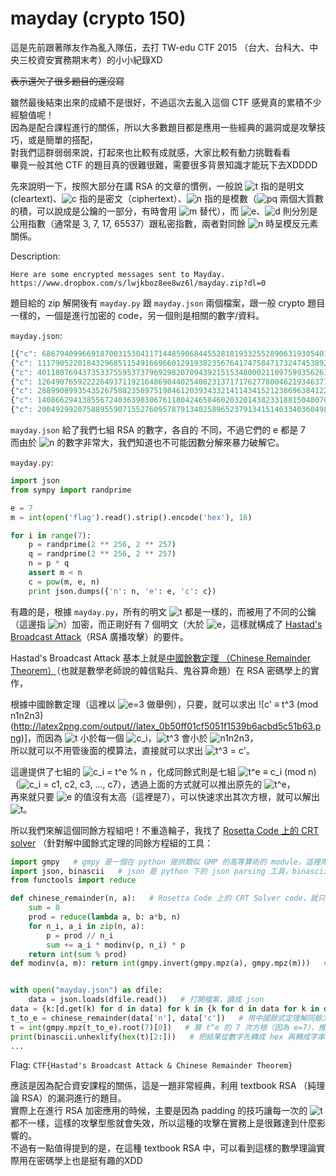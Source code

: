 # mayday (crypto 150)

這是先前跟著隊友作為亂入隊伍，去打 TW-edu CTF 2015 （台大、台科大、中央三校資安實務期末考）的小小紀錄XD

~~表示還欠了很多題目的還沒寫~~

雖然最後結束出來的成績不是很好，不過這次去亂入這個 CTF 感覺真的累積不少經驗值呢！<br>
因為是配合課程進行的關係，所以大多數題目都是應用一些經典的漏洞或是攻擊技巧，或是簡單的搭配，<br>
對我們這群弱弱來說，打起來也比較有成就感，大家比較有動力挑戰看看<br>
畢竟一般其他 CTF 的題目真的很難很難，需要很多背景知識才能玩下去XDDDD<br>

先來說明一下，按照大部分在講 RSA 的文章的慣例，一般說 ![t](http://latex2png.com/output//latex_9137fac0125df890a70326ee7d009c1b.png) 指的是明文 (cleartext)、![c](http://latex2png.com/output//latex_73de1ac8af38ebfcf7fc627715aeda46.png) 指的是密文（ciphertext）、![n](http://latex2png.com/output//latex_735f8af029197c52c5e525e478b29e95.png) 指的是模數（![pq](http://latex2png.com/output//latex_323ca6f1e3bbf948172ce6d3796dc298.png) 兩個大質數的積，可以說成是公鑰的一部分，有時會用 ![m](http://latex2png.com/output//latex_d5b89c297bbfc4f3b7b824eb83764922.png) 替代），而 ![e](http://latex2png.com/output//latex_5adf2318d23fdafcf4b8231ff28815f0.png)、![d](http://latex2png.com/output//latex_4ed1f7a6e493e01e42932e12ca94685c.png) 則分別是公用指數（通常是 3, 7, 17, 65537）跟私密指數，兩者對同餘 ![n](http://i.imgur.com/vkoE8Q7.png) 時呈模反元素關係。

Description:
```
Here are some encrypted messages sent to Mayday.
https://www.dropbox.com/s/lwjkboz8ee8wz6l/mayday.zip?dl=0
```

題目給的 zip 解開後有 `mayday.py` 跟 `mayday.json` 兩個檔案，跟一般 crypto 題目一樣的，一個是進行加密的 code，另一個則是相關的數字/資料。

`mayday.json`:
```javascript
[{"c": 6867940996691870031530411714485906844552818193325528906319305401428815108346680759433216763381096732182463314446219239703961679396462026276373332783945618, "e": 7, "n": 24810910852704603048663349011054669655631146433543459534796438815331335687309113943583212235150241971378068933151593149818684880078674098193758773603399061},
{"c": 1117905220184329685115491669660129193823567641747584717324745389247133369892051586020708442213591696394252275224109800066498394464330197218398972106358012, "e": 7, "n": 47127839105299361033791208737798899776781255381503030381686909082155757361019104103280620540716894699133142173100175132195577832323495741588275138089635573},
{"c": 40118076943735337559537379692982070943921515348000211097599356263330760075906748374129727526740438883695094503103029124366037118931371140019302082751801200, "e": 7, "n": 43134291711046821358455351358884087777021003839470296505990450581706219379356272391794220129036895199873385802547302584174011929423801149992868607229780347},
{"c": 12649076592222649371192164869044025408231371717627780046219346377852024544337050152652676577122342534868958091714335614555475487488062150879916823763757293, "e": 7, "n": 19300838921149221007298944887478599082800229045219271606272038103970656559943914197281654158587468730541828306489197866130025079021184391333521894567512679},
{"c": 28899089935435267588235897519846120393433214114341521238696384122507316899457327055029546972333281452563984838498862225380416594907544057513529315866966881, "e": 7, "n": 30754121488827635692971849599267749375077949182550303145729325375314926401905783830931628738658879320179944880074582359287457299694791345311565979620527051},
{"c": 14086629413855672403639830676118042465846020320143823318815048070368505684208141652603596234960968703217788472960409410744177258293358579948872603962777501, "e": 7, "n": 30430477983470426195631142659668071772256641205525929891985872996115858010744648779370983539942187689192406517498678966428105726004485493523914299389645977},
{"c": 20049299207588955907155276095787913402589652379134151403340360498371893119855957833576443856534037886298731701974026748277461327934437483689818240109850533, "e": 7, "n": 35489275126536805974281635942907480463916089663069129771420548612817920902692423639961709000309976531819984030335085090156962285880892504720123765878938153}]
```

`mayday.json` 給了我們七組 RSA 的數字，各自的  不同，不過它們的 e 都是 7<br>
而由於 ![n](http://latex2png.com/output//latex_735f8af029197c52c5e525e478b29e95.png) 的數字非常大，我們知道也不可能因數分解來暴力破解它。

`mayday.py`:
```python
import json
from sympy import randprime

e = 7
m = int(open('flag').read().strip().encode('hex'), 16)

for i in range(7):
    p = randprime(2 ** 256, 2 ** 257)
    q = randprime(2 ** 256, 2 ** 257)
    n = p * q
    assert m < n
    c = pow(m, e, n)
    print json.dumps({'n': n, 'e': e, 'c': c})
```

有趣的是，根據 `mayday.py`，所有的明文 ![t](http://latex2png.com/output//latex_9137fac0125df890a70326ee7d009c1b.png) 都是一樣的，而被用了不同的公鑰（這邊指 ![n](http://latex2png.com/output//latex_735f8af029197c52c5e525e478b29e95.png)）加密，而正剛好有 7 個明文（大於 ![e](http://latex2png.com/output//latex_5adf2318d23fdafcf4b8231ff28815f0.png)，這樣就構成了 [Hastad's Broadcast Attack](https://en.wikipedia.org/wiki/Coppersmith%27s_Attack#H.C3.A5stad.27s_Broadcast_Attack)（RSA 廣播攻擊）的要件。

Hastad's Broadcast Attack 基本上就是[中國餘數定理 （Chinese Remainder Theorem）](https://market.cloud.edu.tw/content/senior/math/tn_t2/math05/math_magic/1/1-6.htm)（也就是數學老師說的韓信點兵、鬼谷算命題）在 RSA 密碼學上的實作，<br>

根據中國餘數定理（這裡以 ![e=3](http://latex2png.com/output//latex_4fe4b757e7be068210be64335367e2a3.png) 做舉例），只要，就可以求出 ![c' ≡ t^3 (mod n1n2n3)(http://latex2png.com/output//latex_0b50ff01cf5051f1539b6acbd5c51b63.png)]，而因為 ![t](http://latex2png.com/output//latex_9137fac0125df890a70326ee7d009c1b.png) 小於每一個 ![c_i](http://latex2png.com/output//latex_86c4c77d50772b63f7a210c18f2ca0fd.png)，![t^3](http://latex2png.com/output//latex_fb99a39a38225c4d80e582e5048a2332.png) 會小於 ![n1n2n3](http://latex2png.com/output//latex_b6a455b85da2e6e66bff2230f434d937.png)，<br>
所以就可以不用管後面的模算法，直接就可以求出 ![t^3 = c'](http://latex2png.com/output//latex_0974e7ce8816396d23057025516341f5.png)。

這邊提供了七組的 ![c_i = t^e % n](http://latex2png.com/output//latex_bfd866dd6d681fbf9ab8eec5f7343d5b.png) ，化成同餘式則是七組 ![t^e ≡ c_i (mod n)](http://latex2png.com/output//latex_07401cdb4f2a419f8697ae10a7f05410.png) （![c_i = c1, c2, c3, …, c7](http://latex2png.com/output//latex_6c8bc8685c4da46e52dc9d44c1507b78.png)），透過上面的方式就可以推出原先的 ![t^e](http://latex2png.com/output//latex_01d7ca40c5423d96dd1a3b3aad783d3b.png)，<br>
再來就只要 ![e](http://latex2png.com/output//latex_5adf2318d23fdafcf4b8231ff28815f0.png) 的值沒有太高（這裡是7），可以快速求出其次方根，就可以解出 ![t](http://latex2png.com/output//latex_9137fac0125df890a70326ee7d009c1b.png)。

所以我們來解這個同餘方程組吧！不重造輪子，我找了 [Rosetta Code 上的 CRT solver](http://rosettacode.org/wiki/Chinese_remainder_theorem#Python) （針對解中國餘式定理的同餘方程組的工具：

```python
import gmpy   # gmpy 是一個在 python 提供類似 GMP 的高等算術的 module，這裡用它算模反元素跟次方根
import json, binascii   # json 是 python 下的 json parsing 工具，binascii 則是用來做 binary 跟 ascii 之間轉換的工具
from functools import reduce

def chinese_remainder(n, a):   # Rosetta Code 上的 CRT Solver code，就只是把中國餘數定理 code 化而已
    sum = 0
    prod = reduce(lambda a, b: a*b, n)
    for n_i, a_i in zip(n, a):
        p = prod // n_i
        sum += a_i * modinv(p, n_i) * p
    return int(sum % prod)
def modinv(a, m): return int(gmpy.invert(gmpy.mpz(a), gmpy.mpz(m)))   # 用 gmpy 算模反元素，回傳轉成 int 的結果


with open("mayday.json") as dfile:
    data = json.loads(dfile.read())   # 打開檔案，讀成 json
data = {k:[d.get(k) for d in data] for k in {k for d in data for k in d}}   # 從 [{c1, e1, n1}, {c2, e2, n2}] 轉成 {"c": [c1, c2], "e": [e1, e2], "n": [n1, n2]}
t_to_e = chinese_remainder(data['n'], data['c'])   # 用中國餘式定理解同餘方程組，推出原先的 t^e
t = int(gmpy.mpz(t_to_e).root(7)[0])   # 算 t^e 的 7 次方根（因為 e=7），推回原本的 t
print(binascii.unhexlify(hex(t)[2:]))   # 把結果從數字先轉成 hex 再轉成字串
...
```

Flag: `CTF{Hastad's Broadcast Attack & Chinese Remainder Theorem}`

應該是因為配合資安課程的關係，這是一題非常經典，利用 textbook RSA （純理論 RSA）的漏洞進行的題目。<br>
實際上在進行 RSA 加密應用的時候，主要是因為 padding 的技巧讓每一次的 ![t](http://latex2png.com/output//latex_9137fac0125df890a70326ee7d009c1b.png) 都不一樣，這樣的攻擊型態就會失效，所以這種的攻擊在實務上是很難達到什麼影響的。<br>
不過有一點值得提到的是，在這種 textbook RSA 中，可以看到這樣的數學理論實際用在密碼學上也是挺有趣的XDD
